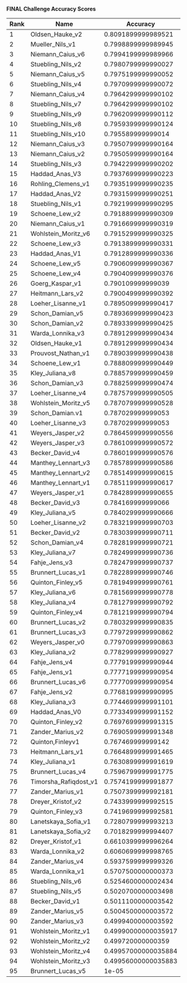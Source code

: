 **FINAL Challenge Accuracy Scores**



|Rank|Name|Accuracy|
|----|-----|---|
|1|Oldsen_Hauke_v2|0.8091899999989521|
|2|Mueller_Nils_v1|0.7998899999989945|
|3|Niemann_Caius_v6|0.7994199999989966|
|4|Stuebling_Nils_v2|0.7980799999990027|
|5|Niemann_Caius_v5|0.7975199999990052|
|6|Stuebling_Nils_v4|0.7970999999990072|
|7|Niemann_Caius_v4|0.7964299999990102|
|8|Stuebling_Nils_v7|0.7964299999990102|
|9|Stuebling_Nils_v9|0.7962099999990112|
|10|Stuebling_Nils_v8|0.7959399999990124|
|11|Stuebling_Nils_v10|0.795589999999014|
|12|Niemann_Caius_v3|0.7950799999990164|
|13|Niemann_Caius_v2|0.7950599999990164|
|14|Stuebling_Nils_v3|0.7942299999990202|
|15|Haddad_Anas_V3|0.7937699999990223|
|16|Rohling_Clemens_v1|0.7935199999990235|
|17|Haddad_Anas_V2|0.7931599999990251|
|18|Stuebling_Nils_v1|0.7921999999990295|
|19|Schoene_Lew_v2|0.7918899999990309|
|20|Niemann_Caius_v1|0.7916699999990319|
|21|Wohlstein_Moritz_v6|0.7915299999990325|
|22|Schoene_Lew_v3|0.7913899999990331|
|23|Haddad_Anas_V1|0.7912899999990336|
|24|Schoene_Lew_v5|0.7906099999990367|
|25|Schoene_Lew_v4|0.7904099999990376|
|26|Goerg_Kaspar_v1|0.790109999999039|
|27|Heitmann_Lars_v2|0.7900499999990392|
|28|Loeher_Lisanne_v1|0.7895099999990417|
|29|Schon_Damian_v5|0.7893699999990423|
|30|Schon_Damian_v2|0.7893399999990425|
|31|Warda_Lonnika_v3|0.7891299999990434|
|32|Oldsen_Hauke_v1|0.7891299999990434|
|33|Prouvost_Nathan_v1|0.7890399999990438|
|34|Schoene_Lew_v1|0.7888099999990449|
|35|Kley_Juliana_v8|0.7885799999990459|
|36|Schon_Damian_v3|0.7882599999990474|
|37|Loeher_Lisanne_v4|0.7875799999990505|
|38|Wohlstein_Moritz_v5|0.7870799999990528|
|39|Schon_Damian.v1|0.787029999999053|
|40|Loeher_Lisanne_v3|0.787029999999053|
|41|Weyers_Jasper_v2|0.7864599999990556|
|42|Weyers_Jasper_v3|0.7861099999990572|
|43|Becker_David_v4|0.7860199999990576|
|44|Manthey_Lennart_v3|0.7857899999990586|
|45|Manthey_Lennart_v2|0.7851499999990615|
|46|Manthey_Lennart_v1|0.7851199999990617|
|47|Weyers_Jasper_v1|0.7842899999990655|
|48|Becker_David_v3|0.784169999999066|
|49|Kley_Juliana_v5|0.7840299999990666|
|50|Loeher_Lisanne_v2|0.7832199999990703|
|51|Becker_David_v2|0.7830399999990711|
|52|Schon_Damian_v4|0.7828199999990721|
|53|Kley_Juliana_v7|0.7824999999990736|
|54|Fahje_Jens_v3|0.7824799999990737|
|55|Brunnert_Lucas_v1|0.7822899999990746|
|56|Quinton_Finley_v5|0.7819499999990761|
|57|Kley_Juliana_v6|0.7815699999990778|
|58|Kley_Juliana_v4|0.7812799999990792|
|59|Quinton_Finley_v4|0.7812199999990794|
|60|Brunnert_Lucas_v2|0.7803299999990835|
|61|Brunnert_Lucas_v3|0.7797299999990862|
|62|Weyers_Jasper_v0|0.7797099999990863|
|63|Kley_Juliana_v2|0.7782999999990927|
|64|Fahje_Jens_v4|0.7779199999990944|
|65|Fahje_Jens_v1|0.7777199999990954|
|66|Brunnert_Lucas_v6|0.7777099999990954|
|67|Fahje_Jens_v2|0.7768199999990995|
|68|Kley_Juliana_v3|0.7744699999991101|
|69|Haddad_Anas_V0|0.7733499999991152|
|70|Quinton_Finley_v2|0.7697699999991315|
|71|Zander_Marius_v2|0.7690599999991348|
|72|Quinton,Finleyv1|0.767469999999142|
|73|Heitmann_Lars_v1|0.7664899999991465|
|74|Kley_Juliana_v1|0.7630899999991619|
|75|Brunnert_Lucas_v4|0.7596799999991775|
|76|Timorsha_Rafiqdost_v1|0.7574199999991877|
|77|Zander_Marius_v1|0.7507399999992181|
|78|Dreyer_Kristof_v2|0.7433999999992515|
|79|Quinton_Finley_v3|0.7419699999992581|
|80|Lanetskaya_Sofia_v1|0.7280799999993213|
|81|Lanetskaya_Sofia_v2|0.7018299999994407|
|82|Dreyer_Kristof_v1|0.6610399999996264|
|83|Warda_Lonnika_v2|0.6060699999998765|
|84|Zander_Marius_v4|0.5937599999999326|
|85|Warda_Lonnika_v1|0.5707500000000373|
|86|Stuebling_Nils_v6|0.5254600000002434|
|87|Stuebling_Nils_v5|0.5020700000003498|
|88|Becker_David_v1|0.5011100000003542|
|89|Zander_Marius_v5|0.5004500000003572|
|90|Zander_Marius_v3|0.4999400000003592|
|91|Wohlstein_Moritz_v1|0.49990000000035917|
|92|Wohlstein_Moritz_v2|0.499720000000359|
|93|Wohlstein_Moritz_v4|0.49957000000035884|
|94|Wohlstein_Moritz_v3|0.49956000000035883|
|95|Brunnert_Lucas_v5|1e-05|
